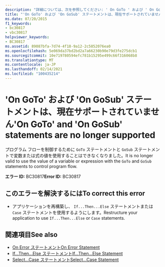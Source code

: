 ```yaml
---
description: "詳細については、次を参照してください: ' On GoTo ' および ' On GoSub ' ステートメントはサポートされなくなりました"
title: "'On GoTo' および 'On GoSub' ステートメントは、現在サポートされていません"
ms.date: 07/20/2015
f1_keywords:
- bc30817
- vbc30817
helpviewer_keywords:
- BC30817
ms.assetid: 89087bfa-7d74-4f18-9a12-2c5852076ea0
ms.openlocfilehash: 5e069da37bd2bd2a7a66230b90e79d3fe275dcb1
ms.sourcegitcommit: 10e719780594efc781b15295e499c66f316068b8
ms.translationtype: MT
ms.contentlocale: ja-JP
ms.lasthandoff: 02/14/2021
ms.locfileid: "100435214"
---
```

# <a name="on-goto-and-on-gosub-statements-are-no-longer-supported"></a><span data-ttu-id="6056e-103">'On GoTo' および 'On GoSub' ステートメントは、現在サポートされていません</span><span class="sxs-lookup"><span data-stu-id="6056e-103">'On GoTo' and 'On GoSub' statements are no longer supported</span></span>

<span data-ttu-id="6056e-104">プログラム フローを制御するために `GoTo` ステートメントと `GoSub` ステートメントで変数または式の値を使用することはできなくなりました。</span><span class="sxs-lookup"><span data-stu-id="6056e-104">It is no longer valid to use the value of a variable or expression with the `GoTo` and `GoSub` statements to control program flow.</span></span>  
  
 <span data-ttu-id="6056e-105">**エラー ID:** BC30817</span><span class="sxs-lookup"><span data-stu-id="6056e-105">**Error ID:** BC30817</span></span>  
  
## <a name="to-correct-this-error"></a><span data-ttu-id="6056e-106">このエラーを解決するには</span><span class="sxs-lookup"><span data-stu-id="6056e-106">To correct this error</span></span>  
  
- <span data-ttu-id="6056e-107">アプリケーションを再構築し、 `If...Then...Else` ステートメントまたは `Case` ステートメントを使用するようにします。</span><span class="sxs-lookup"><span data-stu-id="6056e-107">Restructure your application to use `If...Then...Else` or `Case` statements.</span></span>  
  
## <a name="see-also"></a><span data-ttu-id="6056e-108">関連項目</span><span class="sxs-lookup"><span data-stu-id="6056e-108">See also</span></span>

- [<span data-ttu-id="6056e-109">On Error ステートメント</span><span class="sxs-lookup"><span data-stu-id="6056e-109">On Error Statement</span></span>](../language-reference/statements/on-error-statement.md)
- [<span data-ttu-id="6056e-110">If...Then...Else ステートメント</span><span class="sxs-lookup"><span data-stu-id="6056e-110">If...Then...Else Statement</span></span>](../language-reference/statements/if-then-else-statement.md)
- [<span data-ttu-id="6056e-111">Select...Case ステートメント</span><span class="sxs-lookup"><span data-stu-id="6056e-111">Select...Case Statement</span></span>](../language-reference/statements/select-case-statement.md)
